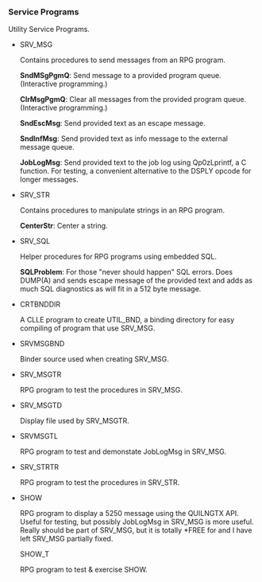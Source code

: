 ### Service Programs

Utility Service Programs.

* SRV_MSG

    Contains procedures to send messages from an RPG program.

    **SndMSgPgmQ**: Send message to a provided program queue. (Interactive programming.)

    **ClrMsgPgmQ**:  Clear all messages from the provided program queue. (Interactive programming.)

    **SndEscMsg**:    Send provided text as an escape message.

    **SndInfMsg**:   Send provided text as info message to the external message queue.

    **JobLogMsg**:   Send provided text to the job log using Qp0zLprintf, a C function. For testing, a convenient alternative to the DSPLY opcode for longer messages.

* SRV_STR

    Contains procedures to manipulate strings in an RPG program.

    **CenterStr**:  Center a string.
  
* SRV_SQL
  
  Helper procedures for RPG programs using embedded SQL.

  **SQLProblem**:  For those "never should happen" SQL errors. Does DUMP(A) and sends escape message of the provided text and adds as much SQL diagnostics as will fit in a 512 byte message.
  
* CRTBNDDIR

   A CLLE program to create UTIL_BND, a binding directory for easy compiling of program that use SRV_MSG.

* SRVMSGBND
  
    Binder source used when creating SRV_MSG.
  
* SRV_MSGTR

  RPG program to test the procedures in SRV_MSG.

* SRV_MSGTD
  
  Display file used by SRV_MSGTR.

* SRVMSGTL

  RPG program to test and demonstate JobLogMsg in SRV_MSG.

* SRV_STRTR

     RPG program to test the procedures in SRV_STR.

* SHOW

  RPG program to display a 5250 message using the QUILNGTX API. Useful for testing, but possibly
  JobLogMsg in SRV_MSG is more useful. Really should be part of SRV_MSG, but it is totally *FREE for and I have left SRV_MSG partially fixed.

  SHOW_T

    RPG program to test & exercise SHOW.
